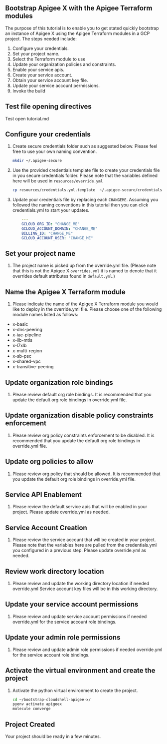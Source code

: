 ## Bootstrap Apigee X with the Apigee Terraform modules

The purpose of this tutorial is to enable you to get stated quickly bootstrap an
instance of Apigee X using the Apigee Terraform modules in a GCP project. 
The steps needed include:

1. Configure your credentials.
2. Set your project name.
3. Select the Terraform module to use
4. Update your organization policies and constraints.
5. Enable your service apis.
6. Create your service account.
7. Obtain your service account key file.
8. Update your service account permissions.
9. Invoke the build

## Test file opening directives

<walkthrough-editor-open-file 
    filePath="bootstrap-cloudshell-apigee-x/tutorial.md">
    Test open tutorial.md
</walkthrough-editor-open-file>

## Configure your credentials

1. Create secure credentials folder such as suggested below. Please feel free to use your own naming convention.

    ```sh
    mkdir ~/.apigee-secure
    ```

2. Use the provided credentials template file to create your credentials file in you secure credentials folder.
  Please note that the variables defined here will be used in `resources/override.yml`

    ```sh
    cp resources/credentials.yml.template  ~/.apigee-secure/credentials.yml
    ```

4. Update your credentials file by replacing each `CHANGEME`. Assuming you followed the naming conventions in this tutorial then you can click
   <walkthrough-editor-select-regex filePath="../../../.apigee-secure/credentials.yml" regex="GCLOUD_ORG_ID">credentials.yml</walkthrough-editor-select-regex> to start your updates.

    ```yaml
        ---
        GCLOUD_ORG_ID: "CHANGE_ME"
        GCLOUD_ACCOUNT_DOMAIN: "CHANGE_ME"
        BILLING_ID: "CHANGE_ME"
        GCLOUD_ACCOUNT_USER: "CHANGE_ME"
    ```

## Set your project name
1. The project name is picked up from the <walkthrough-editor-select-regex filePath="resources/override.yml" regex="PROJECT_ID">override.yml</walkthrough-editor-select-regex> file. (Please note that this is not the Apigee X `overrides.yml` it is named to denote that it overrides default attributes found in `default.yml`.)

## Name the Apigee X Terraform module 
1. Please indicate the name of the Apigee X Terraform module you would like to deploy in the <walkthrough-editor-select-regex filePath="resources/override.yml" regex="TERRAFORM_PROJECT_NAME">override.yml</walkthrough-editor-select-regex> file.
Please choose one of the following module names listed as follows:
* x-basic
* x-dns-peering
* x-iac-pipeline
* x-ilb-mtls
* x-l7xlb
* x-multi-region
* x-sb-psc
* x-shared-vpc
* x-transitive-peering

## Update organization role bindings
1. Please review default org role bindings. It is recommended that you update the default org role bindings in <walkthrough-editor-select-regex filePath="resources/override.yml" regex="GCLOUD_ORG_ROLE_BINDINGS">override.yml</walkthrough-editor-select-regex> file.

## Update organization disable policy constraints enforcement
1. Please review org policy constraints enforcement to be disabled. It is recommended that you update the default org role bindings in <walkthrough-editor-select-regex filePath="resources/override.yml" regex="GCLOUD_ORG_POLICIES_CONSTRAINTS_ENFORCEMENT_DISABLE">override.yml</walkthrough-editor-select-regex> file.

## Update org policies to allow
1. Please review org policy that should be allowed. It is recommended that you update the default org role bindings in <walkthrough-editor-select-regex filePath="resources/override.yml" regex="GCLOUD_ORG_POLICIES_UPDATE">override.yml</walkthrough-editor-select-regex> file.

## Service API Enablement
1. Please review the default service apis that will be enabled in your project. Please update <walkthrough-editor-select-regex filePath="resources/override.yml" regex="GCLOUD_PROJECT_SERVICES">override.yml</walkthrough-editor-select-regex> as needed.

## Service Account Creation
1. Please review the service account that will be created in your project. Please note that the variables here are pulled from the credentials.yml you configured in a previous step. Please update <walkthrough-editor-select-regex filePath="resources/override.yml" regex="SERVICE_ACCOUNT_PROTECTED_VALUES in credentials.yml">override.yml</walkthrough-editor-select-regex> as needed.

## Review work directory location
1. Please review and update the working directory location if needed <walkthrough-editor-select-regex filePath="resources/override.yml" regex="WORK_DIR">override.yml</walkthrough-editor-select-regex>
   Service account key files will be in this working directory.

## Update your service account permissions
1. Please review and update service account permissions if needed  <walkthrough-editor-select-regex filePath="resources/override.yml" regex="GCLOUD_PROJECT_SERVICE_ACCOUNT_ROLE_BINDINGS">override.yml</walkthrough-editor-select-regex>
   for the service account role bindings.

## Update your admin role permissions
1. Please review and update admin role permissions if needed  <walkthrough-editor-select-regex filePath="resources/override.yml" regex="GCLOUD_PROJECT_ADMIN_ROLE_BINDINGS">override.yml</walkthrough-editor-select-regex>
   for the service account role bindings.

## Activate the virtual environment and create the project
1. Activate the python virtual environment to create the project.


    ```sh
    cd ~/bootstrap-cloudshell-apigee-x/
    pyenv activate apigeex
    molecule converge
    ```

## Project Created
Your project should be ready in a few minutes.
<walkthrough-conclusion-trophy/>

